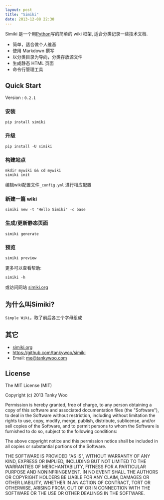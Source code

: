 ```yaml
---
layout: post
title: "Simiki"
date: 2013-12-08 22:30
---
```


Simiki 是一个用[Python](https://www.python.org/)写的简单的 wiki 框架, 适合分类记录一些技术文档.

* 简单，适合做个人维基
* 使用 Markdown 撰写
* 以分类目录为导向，分类存放源文件
* 生成静态 HTML 页面
* 命令行管理工具

## Quick Start ##

Version : `0.2.1`

### 安装 ###

	pip install simiki

### 升级 ###

	pip install -U simiki

### 构建站点 ###

	mkdir mywiki && cd mywiki
	simiki init

编辑wiki配置文件`_config.yml` 进行相应配置

### 新建一篇 wiki ###

	simiki new -t "Hello Simiki" -c base

### 生成/更新静态页面 ###

	simiki generate

### 预览 ###

	simiki preview

更多可以查看帮助:

	simiki -h

或访问网站 [simiki.org](http://simiki.org/)


## 为什么叫Simiki? ##

`Simple Wiki`，取了前后各三个字母组成

## 其它 ##

* [simiki.org](http://simiki.org/)
* <https://github.com/tankywoo/simiki>
* Email: <me@tankywoo.com>

## License ##

The MIT License (MIT)

Copyright (c) 2013 Tanky Woo

Permission is hereby granted, free of charge, to any person obtaining a copy of
this software and associated documentation files (the "Software"), to deal in
the Software without restriction, including without limitation the rights to
use, copy, modify, merge, publish, distribute, sublicense, and/or sell copies of
the Software, and to permit persons to whom the Software is furnished to do so,
subject to the following conditions:

The above copyright notice and this permission notice shall be included in all
copies or substantial portions of the Software.

THE SOFTWARE IS PROVIDED "AS IS", WITHOUT WARRANTY OF ANY KIND, EXPRESS OR
IMPLIED, INCLUDING BUT NOT LIMITED TO THE WARRANTIES OF MERCHANTABILITY, FITNESS
FOR A PARTICULAR PURPOSE AND NONINFRINGEMENT. IN NO EVENT SHALL THE AUTHORS OR
COPYRIGHT HOLDERS BE LIABLE FOR ANY CLAIM, DAMAGES OR OTHER LIABILITY, WHETHER
IN AN ACTION OF CONTRACT, TORT OR OTHERWISE, ARISING FROM, OUT OF OR IN
CONNECTION WITH THE SOFTWARE OR THE USE OR OTHER DEALINGS IN THE SOFTWARE.

